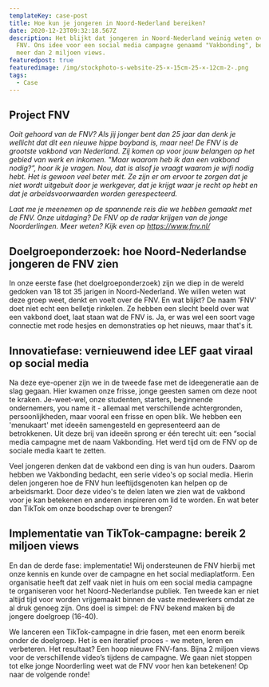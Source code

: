 ```yaml
---
templateKey: case-post
title: Hoe kun je jongeren in Noord-Nederland bereiken?
date: 2020-12-23T09:32:18.567Z
description: Het blijkt dat jongeren in Noord-Nederland weinig weten over de
  FNV. Ons idee voor een social media campagne genaamd "Vakbonding", behaalde
  meer dan 2 miljoen views.
featuredpost: true
featuredimage: /img/stockphoto-s-website-25-×-15cm-25-×-12cm-2-.png
tags:
  - Case
---
```

## Project FNV

*Ooit gehoord van de FNV? Als jij jonger bent dan 25 jaar dan denk je wellicht dat dit een nieuwe hippe boyband is, maar nee! De FNV is de grootste vakbond van Nederland. Zij komen op voor jouw belangen op het gebied van werk en inkomen. "Maar waarom heb ik dan een vakbond nodig?”, hoor ik je vragen. Nou, dat is alsof je vraagt waarom je wifi nodig hebt. Het is gewoon veel beter mét. Ze zijn er om ervoor te zorgen dat je niet wordt uitgebuit door je werkgever, dat je krijgt waar je recht op hebt en dat je arbeidsvoorwaarden worden gerespecteerd.*

*Laat me je meenemen op de spannende reis die we hebben gemaakt met de FNV. Onze uitdaging? De FNV op de radar krijgen van de jonge Noorderlingen. Meer weten? Kijk even op* *https://www.fnv.nl/*

## Doelgroeponderzoek: hoe Noord-Nederlandse jongeren de FNV zien

In onze eerste fase (het doelgroeponderzoek) zijn we diep in de wereld gedoken van 18 tot 35 jarigen in Noord-Nederland. We willen weten wat deze groep weet, denkt en voelt over de FNV. En wat blijkt? De naam 'FNV' doet niet echt een belletje rinkelen. Ze hebben een slecht beeld over wat een vakbond doet, laat staan wat de FNV is. Ja, er was wel een soort vage connectie met rode hesjes en demonstraties op het nieuws, maar that's it.

## Innovatiefase: vernieuwend idee LEF gaat viraal op social media

Na deze eye-opener zijn we in de tweede fase met de ideegeneratie aan de slag gegaan. Hier kwamen onze frisse, jonge geesten samen om deze noot te kraken. Je-weet-wel, onze studenten, starters, beginnende ondernemers, you name it - allemaal met verschillende achtergronden, persoonlijkheden, maar vooral een frisse en open blik. We hebben een 'menukaart' met ideeën samengesteld en gepresenteerd aan de betrokkenen. Uit deze brij van ideeën sprong er één terecht uit: een “social media campagne met de naam Vakbonding. Het werd tijd om de FNV op de sociale media kaart te zetten.

Veel jongeren denken dat de vakbond een ding is van hun ouders. Daarom hebben we Vakbonding bedacht, een serie video's op social media. Hierin delen jongeren hoe de FNV hun leeftijdsgenoten kan helpen op de arbeidsmarkt. Door deze video's te delen laten we zien wat de vakbond voor je kan betekenen en anderen inspireren om lid te worden. En wat beter dan TikTok om onze boodschap over te brengen?

## Implementatie van TikTok-campagne: bereik 2 miljoen views

En dan de derde fase: implementatie! Wij ondersteunen de FNV hierbij met onze kennis en kunde over de campagne en het social mediaplatform. Een organisatie heeft dat zelf vaak niet in huis om een social media campagne te organiseren voor het Noord-Nederlandse publiek. Ten tweede kan er niet altijd tijd voor worden vrijgemaakt binnen de vaste medewerkers omdat ze al druk genoeg zijn. Ons doel is simpel: de FNV bekend maken bij de jongere doelgroep (16-40).

We lanceren een TikTok-campagne in drie fasen, met een enorm bereik onder de doelgroep. Het is een iteratief proces - we meten, leren en verbeteren. Het resultaat? Een hoop nieuwe FNV-fans. Bijna 2 miljoen views voor de verschillende video’s tijdens de campagne. We gaan niet stoppen tot elke jonge Noorderling weet wat de FNV voor hen kan betekenen! Op naar de volgende ronde!
